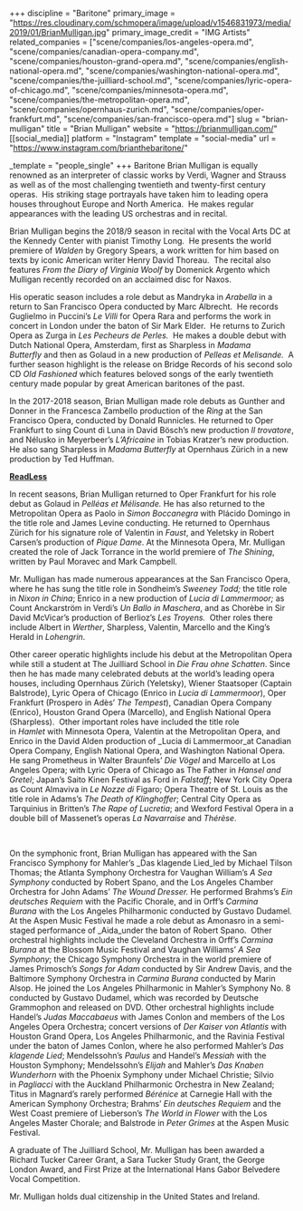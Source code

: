 +++
discipline = "Baritone"
primary_image = "https://res.cloudinary.com/schmopera/image/upload/v1546831973/media/2019/01/BrianMulligan.jpg"
primary_image_credit = "IMG Artists"
related_companies = ["scene/companies/los-angeles-opera.md", "scene/companies/canadian-opera-company.md", "scene/companies/houston-grand-opera.md", "scene/companies/english-national-opera.md", "scene/companies/washington-national-opera.md", "scene/companies/the-juilliard-school.md", "scene/companies/lyric-opera-of-chicago.md", "scene/companies/minnesota-opera.md", "scene/companies/the-metropolitan-opera.md", "scene/companies/opernhaus-zurich.md", "scene/companies/oper-frankfurt.md", "scene/companies/san-francisco-opera.md"]
slug = "brian-mulligan"
title = "Brian Mulligan"
website = "https://brianmulligan.com/"
[[social_media]]
platform = "Instagram"
template = "social-media"
url = "https://www.instagram.com/brianthebaritone/"

_template = "people_single"
+++
Baritone Brian Mulligan is equally renowned as an interpreter of classic works by Verdi, Wagner and Strauss as well as of the most challenging twentieth and twenty-first century operas.  His striking stage portrayals have taken him to leading opera houses throughout Europe and North America.  He makes regular appearances with the leading US orchestras and in recital.

Brian Mulligan begins the 2018/9 season in recital with the Vocal Arts DC at the Kennedy Center with pianist Timothy Long.  He presents the world premiere of _Walden_ by Gregory Spears, a work written for him based on texts by iconic American writer Henry David Thoreau.  The recital also features _From the Diary of Virginia Woolf_ by Domenick Argento which Mulligan recently recorded on an acclaimed disc for Naxos.

His operatic season includes a role debut as Mandryka in _Arabella_ in a return to San Francisco Opera conducted by Marc Albrecht.  He records Guglielmo in Puccini’s _Le Villi_ for Opera Rara and performs the work in concert in London under the baton of Sir Mark Elder.  He returns to Zurich Opera as Zurga in _Les Pecheurs de Perles._  He makes a double debut with Dutch National Opera, Amsterdam, first as Sharpless in _Madama Butterfly_ and then as Golaud in a new production of _Pelleas et Melisande._  A further season highlight is the release on Bridge Records of his second solo CD _Old Fashioned_ which features beloved songs of the early twentieth century made popular by great American baritones of the past.

In the 2017-2018 season, Brian Mulligan made role debuts as Gunther and Donner in the Francesca Zambello production of the _Ring_ at the San Francisco Opera, conducted by Donald Runnicles. He returned to Oper Frankfurt to sing Count di Luna in David Bösch’s new production _Il trovatore_, and Nélusko in Meyerbeer’s _L’Africaine_ in Tobias Kratzer’s new production. He also sang Sharpless in _Madama Butterfly_ at Opernhaus Zürich in a new production by Ted Huffman.

[**ReadLess**](https://imgartists.com/roster/brian-mulligan/#)

In recent seasons, Brian Mulligan returned to Oper Frankfurt for his role debut as Golaud in _Pelléas et Mélisande._ He has also returned to the Metropolitan Opera as Paolo in _Simon Boccanegra_ with Plácido Domingo in the title role and James Levine conducting. He returned to Opernhaus Zürich for his signature role of Valentin in _Faust_, and Yeletsky in Robert Carsen’s production of _Pique Dame_. At the Minnesota Opera, Mr. Mulligan created the role of Jack Torrance in the world premiere of _The Shining_, written by Paul Moravec and Mark Campbell.

Mr. Mulligan has made numerous appearances at the San Francisco Opera, where he has sung the title role in Sondheim’s _Sweeney Todd;_ the title role in _Nixon in China_; Enrico in a new production of _Lucia di Lammermoor;_ as Count Anckarström in Verdi’s _Un Ballo in Maschera_, and as Chorèbe in Sir David McVicar’s production of Berlioz’s _Les Troyens._  Other roles there include Albert in _Werther_, Sharpless, Valentin, Marcello and the King’s Herald in _Lohengrin_.

Other career operatic highlights include his debut at the Metropolitan Opera while still a student at The Juilliard School in _Die Frau ohne Schatten_. Since then he has made many celebrated debuts at the world’s leading opera houses, including Opernhaus Zürich (Yeletsky), Wiener Staatsoper (Captain Balstrode), Lyric Opera of Chicago (Enrico in _Lucia di Lammermoor_), Oper Frankfurt (Prospero in Adès’ _The Tempest_), Canadian Opera Company (Enrico), Houston Grand Opera (Marcello), and English National Opera (Sharpless).  Other important roles have included the title role in _Hamlet_ with Minnesota Opera, Valentin at the Metropolitan Opera, and Enrico in the David Alden production of _Lucia di Lammermoor_at Canadian Opera Company, English National Opera, and Washington National Opera.  He sang Prometheus in Walter Braunfels’ _Die Vögel_ and Marcello at Los Angeles Opera; with Lyric Opera of Chicago as The Father in _Hansel and Gretel_; Japan’s Saito Kinen Festival as Ford in _Falstaff_; New York City Opera as Count Almaviva in _Le Nozze di_ Figaro; Opera Theatre of St. Louis as the title role in Adams’s _The Death of Klinghoffer_; Central City Opera as Tarquinius in Britten’s _The Rape of Lucretia_; and Wexford Festival Opera in a double bill of Massenet’s operas _La Navarraise_ and _Thérèse_.

 

On the symphonic front, Brian Mulligan has appeared with the San Francisco Symphony for Mahler’s _Das klagende Lied_led by Michael Tilson Thomas; the Atlanta Symphony Orchestra for Vaughan William’s _A Sea Symphony_ conducted by Robert Spano, and the Los Angeles Chamber Orchestra for John Adams’ _The Wound Dresser._ He performed Brahms’s _Ein deutsches Requiem_ with the Pacific Chorale, and in Orff’s _Carmina Burana_ with the Los Angeles Philharmonic conducted by Gustavo Dudamel. At the Aspen Music Festival he made a role debut as Amonasro in a semi-staged performance of _Aida_under the baton of Robert Spano.  Other orchestral highlights include the Cleveland Orchestra in Orff’s _Carmina Burana_ at the Blossom Music Festival and Vaughan Williams’ _A Sea Symphony_; the Chicago Symphony Orchestra in the world premiere of James Primosch’s _Songs for Adam_ conducted by Sir Andrew Davis, and the Baltimore Symphony Orchestra in _Carmina Burana_ conducted by Marin Alsop. He joined the Los Angeles Philharmonic in Mahler’s Symphony No. 8 conducted by Gustavo Dudamel, which was recorded by Deutsche Grammophon and released on DVD. Other orchestral highlights include Handel’s _Judas Maccabaeus_ with James Conlon and members of the Los Angeles Opera Orchestra; concert versions of _Der Kaiser von Atlantis_ with Houston Grand Opera, Los Angeles Philharmonic, and the Ravinia Festival under the baton of James Conlon, where he also performed Mahler’s _Das klagende Lied_; Mendelssohn’s _Paulus_ and Handel’s _Messiah_ with the Houston Symphony; Mendelssohn’s _Elijah_ and Mahler’s _Das Knaben Wunderhorn_ with the Phoenix Symphony under Michael Christie; Silvio in _Pagliacci_ with the Auckland Philharmonic Orchestra in New Zealand; Titus in Magnard’s rarely performed _Bérénice_ at Carnegie Hall with the American Symphony Orchestra; Brahms’ _Ein deutsches Requiem_ and the West Coast premiere of Lieberson’s _The World in Flower_ with the Los Angeles Master Chorale; and Balstrode in _Peter Grimes_ at the Aspen Music Festival.

A graduate of The Juilliard School, Mr. Mulligan has been awarded a Richard Tucker Career Grant, a Sara Tucker Study Grant, the George London Award, and First Prize at the International Hans Gabor Belvedere Vocal Competition.

Mr. Mulligan holds dual citizenship in the United States and Ireland.